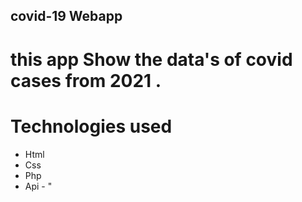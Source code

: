 ## covid-19 Webapp

# this app Show the data's of covid cases from 2021 .

# Technologies used 
- Html
- Css
- Php
- Api - "

